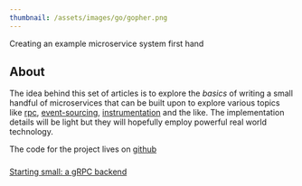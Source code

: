 ```yaml
---
thumbnail: /assets/images/go/gopher.png
---
```

Creating an example microservice system first hand

## About
The idea behind this set of articles is to explore the _basics_ of writing a small handful of microservices that can be built upon to explore various topics like [rpc](https://microservices.io/patterns/communication-style/rpi.html), [event-sourcing](https://microservices.io/patterns/data/event-sourcing.html), [instrumentation](https://microservices.io/patterns/observability/application-metrics.html) and the like. The implementation details will be light but they will hopefully employ powerful real world technology. 

The code for the project lives on [github](https://github.com/Hoenn/mcrosvc)

### 
[Starting small: a gRPC backend](../_posts/mcrosvc-Starting-small,-a-gRPC-backend/)

